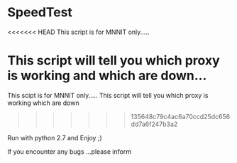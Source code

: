 # SpeedTest
<<<<<<< HEAD
This script is for MNNIT only.....

This script will tell you which proxy is working and which are down...
=======
This scipt is for MNNIT only.....
This script will tell you which proxy is working which are down
>>>>>>> 135648c79c4ac6a70ccd25dc656dd7a6f247b3a2

Run with python 2.7 and Enjoy ;)

If you encounter any bugs ...please inform



